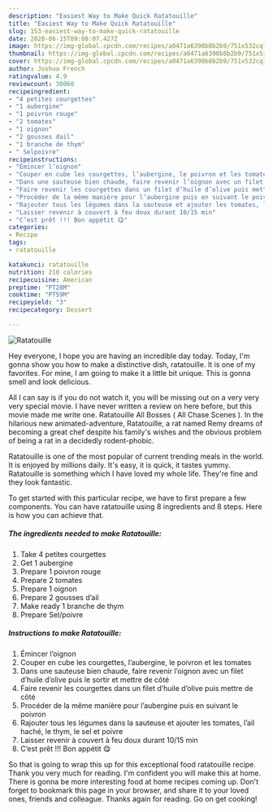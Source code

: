```yaml
---
description: "Easiest Way to Make Quick Ratatouille"
title: "Easiest Way to Make Quick Ratatouille"
slug: 153-easiest-way-to-make-quick-ratatouille
date: 2020-06-15T09:08:07.427Z
image: https://img-global.cpcdn.com/recipes/a0471a6390b8b2b9/751x532cq70/ratatouille-photo-principale-de-la-recette.jpg
thumbnail: https://img-global.cpcdn.com/recipes/a0471a6390b8b2b9/751x532cq70/ratatouille-photo-principale-de-la-recette.jpg
cover: https://img-global.cpcdn.com/recipes/a0471a6390b8b2b9/751x532cq70/ratatouille-photo-principale-de-la-recette.jpg
author: Joshua French
ratingvalue: 4.9
reviewcount: 30060
recipeingredient:
- "4 petites courgettes"
- "1 aubergine"
- "1 poivron rouge"
- "2 tomates"
- "1 oignon"
- "2 gousses dail"
- "1 branche de thym"
- " Selpoivre"
recipeinstructions:
- "Émincer l’oignon"
- "Couper en cube les courgettes, l’aubergine, le poivron et les tomates"
- "Dans une sauteuse bien chaude, faire revenir l’oignon avec un filet d’huile d’olive puis le sortir et mettre de côté"
- "Faire revenir les courgettes dans un filet d’huile d’olive puis mettre de côté"
- "Procéder de la même manière pour l’aubergine puis en suivant le poivron"
- "Rajouter tous les légumes dans la sauteuse et ajouter les tomates, l’ail haché, le thym, le sel et poivre"
- "Laisser revenir à couvert à feu doux durant 10/15 min"
- "C’est prêt !!! Bon appétit 😋"
categories:
- Recipe
tags:
- ratatouille

katakunci: ratatouille 
nutrition: 210 calories
recipecuisine: American
preptime: "PT28M"
cooktime: "PT59M"
recipeyield: "3"
recipecategory: Dessert

---
```



![Ratatouille](https://img-global.cpcdn.com/recipes/a0471a6390b8b2b9/751x532cq70/ratatouille-photo-principale-de-la-recette.jpg)

Hey everyone, I hope you are having an incredible day today. Today, I'm gonna show you how to make a distinctive dish, ratatouille. It is one of my favorites. For mine, I am going to make it a little bit unique. This is gonna smell and look delicious.

All I can say is if you do not watch it, you will be missing out on a very very very special movie. I have never written a review on here before, but this movie made me write one. Ratatouille All Bosses ( All Chase Scenes ). In the hilarious new animated-adventure, Ratatouille, a rat named Remy dreams of becoming a great chef despite his family&#39;s wishes and the obvious problem of being a rat in a decidedly rodent-phobic.

Ratatouille is one of the most popular of current trending meals in the world. It is enjoyed by millions daily. It's easy, it is quick, it tastes yummy. Ratatouille is something which I have loved my whole life. They're fine and they look fantastic.


To get started with this particular recipe, we have to first prepare a few components. You can have ratatouille using 8 ingredients and 8 steps. Here is how you can achieve that.

<!--inarticleads1-->

##### The ingredients needed to make Ratatouille:

1. Take 4 petites courgettes
1. Get 1 aubergine
1. Prepare 1 poivron rouge
1. Prepare 2 tomates
1. Prepare 1 oignon
1. Prepare 2 gousses d’ail
1. Make ready 1 branche de thym
1. Prepare  Sel/poivre




<!--inarticleads2-->

##### Instructions to make Ratatouille:

1. Émincer l’oignon
1. Couper en cube les courgettes, l’aubergine, le poivron et les tomates
1. Dans une sauteuse bien chaude, faire revenir l’oignon avec un filet d’huile d’olive puis le sortir et mettre de côté
1. Faire revenir les courgettes dans un filet d’huile d’olive puis mettre de côté
1. Procéder de la même manière pour l’aubergine puis en suivant le poivron
1. Rajouter tous les légumes dans la sauteuse et ajouter les tomates, l’ail haché, le thym, le sel et poivre
1. Laisser revenir à couvert à feu doux durant 10/15 min
1. C’est prêt !!! Bon appétit 😋




So that is going to wrap this up for this exceptional food ratatouille recipe. Thank you very much for reading. I'm confident you will make this at home. There is gonna be more interesting food at home recipes coming up. Don't forget to bookmark this page in your browser, and share it to your loved ones, friends and colleague. Thanks again for reading. Go on get cooking!
